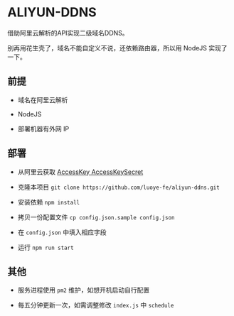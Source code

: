ALIYUN-DDNS
===============

借助阿里云解析的API实现二级域名DDNS。

别再用花生壳了，域名不能自定义不说，还依赖路由器，所以用 NodeJS 实现了一下。

## 前提

* 域名在阿里云解析

* NodeJS

* 部署机器有外网 IP

## 部署

* 从阿里云获取 [AccessKey AccessKeySecret](https://ak-console.aliyun.com/#/accesskey)

* 克隆本项目 `git clone https://github.com/luoye-fe/aliyun-ddns.git`

* 安装依赖 `npm install`

* 拷贝一份配置文件 `cp config.json.sample config.json`

* 在 `config.json` 中填入相应字段

* 运行 `npm run start`

## 其他

* 服务进程使用 `pm2` 维护，如想开机启动自行配置

* 每五分钟更新一次，如需调整修改 `index.js` 中 `schedule`
